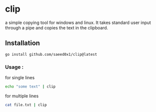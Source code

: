 # clip

a simple copying tool for windows and linux. It takes standard user input through a pipe and copies the text in the clipboard.


## Installation

```sh
go install github.com/saeed0x1/clip@latest
```

### Usage :

for single lines
```bash
echo "some text" | clip
```

for multiple lines
```bash
cat file.txt | clip
```
